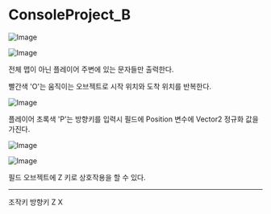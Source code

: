 # ConsoleProject_B
 
![Image](https://github.com/user-attachments/assets/4b01eef1-91d9-45fd-a1db-8de2ae6ce4f4)

![Image](https://github.com/user-attachments/assets/9ea10840-621e-4275-bcc3-5c6a5ea97ed4)

전체 맵이 아닌 플레이어 주변에 있는 문자들만 출력한다.

빨간색 'O'는 움직이는 오브젝트로 시작 위치와 도착 위치를 반복한다.

![Image](https://github.com/user-attachments/assets/3275305b-75a6-47b9-a289-5ca84f5a12c3)

플레이어 초록색 'P'는 방향키를 입력시 필드에 Position 변수에 Vector2 정규화 값을 가진다.

![Image](https://github.com/user-attachments/assets/9d164378-2e1e-411b-aca9-913cc94372ee)

![Image](https://github.com/user-attachments/assets/05b73a9b-6f4a-413f-a68b-53d9a4eba890)

필드 오브젝트에 Z 키로 상호작용을 할 수 있다.

-------------------------------------
조작키
방향키
Z X
